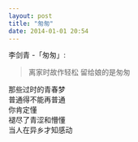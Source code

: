 ```yaml
---
layout: post
title: "匆匆"
date: 2014-01-01 20:54
---
```


李剑青 -「匆匆」:

> 离家时故作轻松 留给娘的是匆匆

那些过时的青春梦    
普通得不能再普通    
你肯定懂    
褪尽了青涩和懵懂    
当人在异乡才知感动

